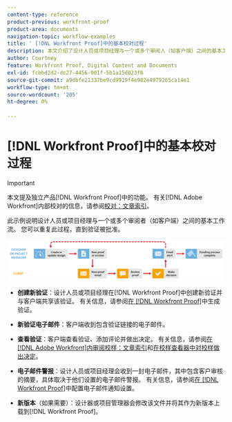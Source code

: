 ```yaml
---
content-type: reference
product-previous: workfront-proof
product-area: documents
navigation-topic: workflow-examples
title: ' [!DNL Workfront Proof]中的基本校对过程'
description: 本文介绍了设计人员或项目经理与一个或多个审阅人（如客户端）之间的基本工作流。
author: Courtney
feature: Workfront Proof, Digital Content and Documents
exl-id: fcbbd2d2-dc27-4456-901f-5b1a15d023f8
source-git-commit: a9dbfe21337be9cd9929f4e982e4979265ca14e1
workflow-type: tm+mt
source-wordcount: '205'
ht-degree: 0%

---
```


# [!DNL Workfront Proof]中的基本校对过程

<!-- Audited: 5/2025 -->

>[!IMPORTANT]
>
>本文提及独立产品[!DNL Workfront Proof]中的功能。 有关[!DNL Adobe Workfront]内部校对的信息，请参阅[校对：文章索引](../../../review-and-approve-work/proofing/proofing.md)。

此示例说明设计人员或项目经理与一个或多个审阅者（如客户端）之间的基本工作流。 您可以重复此过程，直到验证被批准。

![basic_workflow.png](assets/basic_workflow.png)

* **创建新验证**：设计人员或项目经理在[!DNL Workfront Proof]中创建新验证并与客户端共享该验证。 有关信息，请参阅[在 [!DNL Workfront Proof]](../../../workfront-proof/wp-work-proofsfiles/create-proofs-and-files/generate-proofs.md)中生成验证。

* **新验证电子邮件**：客户端收到包含验证链接的电子邮件。

* **查看验证**：客户端查看验证、添加评论并做出决定。 有关信息，请参阅[在 [!DNL Adobe Workfront]内审阅校样：文章索引](../../../review-and-approve-work/proofing/reviewing-proofs-within-workfront/review-proofs-in-wf.md)和[在校样查看器中对校样做出决定](../../../review-and-approve-work/proofing/reviewing-proofs-within-workfront/make-a-decision-on-a-proof/make-decisions-on-proof.md)。

* **电子邮件警报**：设计人员或项目经理会收到一封电子邮件，其中包含客户审核的摘要，具体取决于他们设置的电子邮件警报。 有关信息，请参阅[在 [!DNL Workfront Proof]](../../../workfront-proof/wp-emailsntfctns/email-alerts/config-email-notification-settings-wp.md)中配置电子邮件通知设置。

* **新版本**（如果需要）：设计器或项目管理器会修改该文件并将其作为新版本上载到[!DNL Workfront Proof]。


